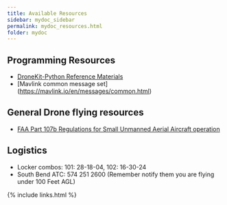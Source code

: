 ```yaml
---
title: Available Resources
sidebar: mydoc_sidebar
permalink: mydoc_resources.html
folder: mydoc
---
```


## Programming Resources

* [DroneKit-Python Reference Materials](http://python.dronekit.io/about/index.htm )
* [Mavlink common message set] (https://mavlink.io/en/messages/common.html) 

## General Drone flying resources

* [FAA Part 107b Regulations for Small Unmanned Aerial Aircraft operation](https://www.faa.gov/news/fact_sheets/news_story.cfm?newsId=20516)

## Logistics
* Locker combos: 101: 28-18-04, 102: 16-30-24
* South Bend ATC: 574 251 2600 (Remember notify them you are flying under 100 Feet AGL)

{% include links.html %}
